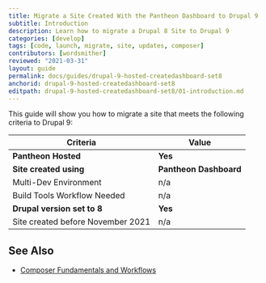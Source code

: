 ```yaml
---
title: Migrate a Site Created With the Pantheon Dashboard to Drupal 9
subtitle: Introduction
description: Learn how to migrate a Drupal 8 Site to Drupal 9
categories: [develop]
tags: [code, launch, migrate, site, updates, composer]
contributors: [wordsmither]
reviewed: "2021-03-31"
layout: guide
permalink: docs/guides/drupal-9-hosted-createdashboard-set8
anchorid: drupal-9-hosted-createdashboard-set8
editpath: drupal-9-hosted-createdashboard-set8/01-introduction.md
---
```

This guide will show you how to migrate a site that meets the following criteria to Drupal 9:

|Criteria|Value
|---|---
|**Pantheon Hosted**| **Yes**
|**Site created using**| **Pantheon Dashboard**
|Multi-Dev Environment | n/a
|Build Tools Workflow Needed | n/a
|**Drupal version set to 8**| **Yes**
|Site created before November 2021| n/a

## See Also

- [Composer Fundamentals and Workflows](/guides/composer)


